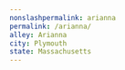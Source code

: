 ```yaml
---
﻿nonslashpermalink: arianna
permalink: /arianna/
alley: Arianna
city: Plymouth
state: Massachusetts
---
```

